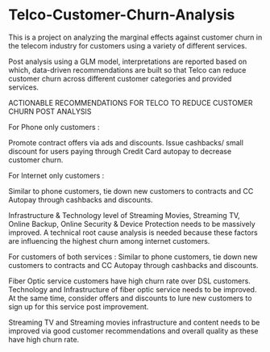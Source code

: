 # Telco-Customer-Churn-Analysis
This is a project on analyzing the marginal effects against customer churn in the telecom industry for customers using a variety of different services.

Post analysis using a GLM model, interpretations are reported based on which, data-driven recommendations are built so that Telco can reduce customer churn across different customer categories and provided services.

ACTIONABLE RECOMMENDATIONS FOR TELCO TO REDUCE CUSTOMER CHURN POST ANALYSIS 

For Phone only customers : 

Promote contract offers via ads and discounts. Issue cashbacks/ small discount for users paying through Credit Card autopay to decrease customer churn.

For Internet only customers :

Similar to phone customers, tie down new customers to contracts and CC Autopay through cashbacks and discounts.

Infrastructure & Technology level of Streaming Movies, Streaming TV, Online Backup, Online Security & Device Protection needs to be massively improved. A technical root cause analysis is needed because these factors are influencing the highest churn among internet customers.


For customers of both services :
Similar to phone customers, tie down new customers to contracts and CC Autopay through cashbacks and discounts.

Fiber Optic service customers have high churn rate over DSL customers. Technology and Infrastructure of fiber optic service needs to be improved. At the same time, consider offers and discounts to lure new customers to sign up for this service post improvement.

Streaming TV and Streaming movies infrastructure and content needs to be improved via good customer recommendations and overall quality as these have high churn rate.
